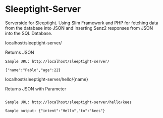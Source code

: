 # Sleeptight-Server
Serverside for Sleeptight. Using Slim Framework and PHP for fetching data from the database into JSON and inserting Senz2 responses from JSON into the SQL Database.

localhost/sleeptight-server/

Returns JSON

```
Sample URL: http://localhost/sleeptight-server/

{"name":"Pablo","age":22}

```

localhost/sleeptight-server/hello/{name}

Returns JSON with Parameter

```

Sample URL: http://localhost/sleeptight-server/hello/kees

Sample output: {"intent":"Hello","to":"kees"}

```
